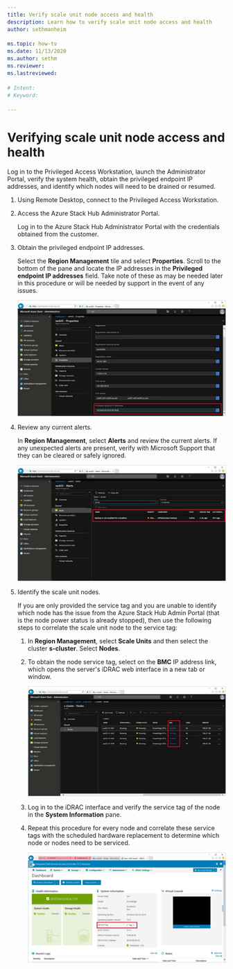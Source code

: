 ```yaml
---
title: Verify scale unit node access and health
description: Learn how to verify scale unit node access and health
author: sethmanheim

ms.topic: how-to
ms.date: 11/13/2020
ms.author: sethm
ms.reviewer: 
ms.lastreviewed: 

# Intent: 
# Keyword: 

---
```


# Verifying scale unit node access and health

Log in to the Privileged Access Workstation, launch the Administrator
Portal, verify the system health, obtain the privileged endpoint IP
addresses, and identify which nodes will need to be drained or
resumed.

1.  Using Remote Desktop, connect to the Privileged Access Workstation.

2.  Access the Azure Stack Hub Administrator Portal.

    Log in to the Azure Stack Hub Administrator Portal with the
    credentials obtained from the customer.
        
3.  Obtain the privileged endpoint IP addresses.


    Select the **Region Management** tile and
    select **Properties**. Scroll to the bottom of the pane and locate the
    IP addresses in the **Privileged endpoint IP addresses** field. Take
    note of these as may be needed later in this procedure or will be
    needed by support in the event of any issues.

    [![Screenshot that shows the 'Administration' page with the 'Privileged endpoint I P addresses' section highlighted.](media/image-18-inline.png)](media/image-18-expanded.png#lightbox)
    
4.  Review any current alerts.

    In **Region Management**, select **Alerts** and review the current
    alerts. If any unexpected alerts are present, verify with Microsoft Support that they can be cleared or safely ignored.
    
    [![Screenshot that shows the 'Properties' page with the 'Name' section highlighted.](media/image-19-inline.png)](media/image-19-expanded.png#lightbox)
    
5.  Identify the scale unit nodes.

    If you are only provided the service tag and you are unable to
    identify which node has the issue from the Azure Stack Hub Admin
    Portal (that is the node power status is already stopped), then use
    the following steps to correlate the scale unit node to the service
    tag:
    
    1.  In **Region Management**, select **Scale Units** and then select the
        cluster **s-cluster**. Select **Nodes**.
    
    1.  To obtain the node service tag, select
        on the **BMC** IP address link, which opens the server's iDRAC web
        interface in a new tab or window.

        [![Screenshot that shows the 'Nodes' page with the 'BMC' column highlighted.](media/image-20-inline.png)](media/image-20-expanded.png#lightbox) 
    
    1.  Log in to the iDRAC interface and verify the service tag of the node
        in the **System Information** pane.
    
    1.  Repeat this procedure for every node
        and correlate these service tags with the scheduled hardware
        replacement to determine which node or nodes need to be serviced.

        [![Screenshot that shows the 'Dashboard' with the 'Service Tag' highlighted.](media/image-21-inline.png)](media/image-21-expanded.png#lightbox)
    
